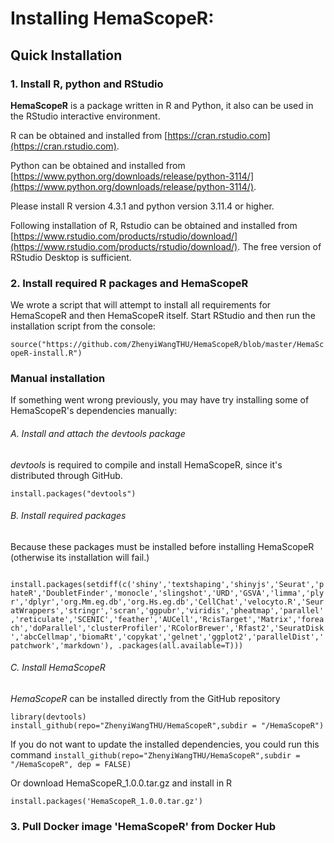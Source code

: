 # Installing HemaScopeR:

## Quick Installation

### 1. Install R, python and RStudio

**HemaScopeR** is a package written in R and Python, it also can be used in the RStudio interactive environment.

R can be obtained and installed from [https://cran.rstudio.com](https://cran.rstudio.com).

Python can be obtained and installed from [https://www.python.org/downloads/release/python-3114/](https://www.python.org/downloads/release/python-3114/).

Please install R version 4.3.1 and python version 3.11.4 or higher.

Following installation of R, Rstudio can be obtained and installed from [https://www.rstudio.com/products/rstudio/download/](https://www.rstudio.com/products/rstudio/download/). The free version of RStudio Desktop is sufficient.

### 2. Install required R packages and HemaScopeR

We wrote a script that will attempt to install all requirements for HemaScopeR and then HemaScopeR itself. Start RStudio and then run the installation script from the console:

```source("https://github.com/ZhenyiWangTHU/HemaScopeR/blob/master/HemaScopeR-install.R")```

### Manual installation

If something went wrong previously, you may have try installing some of HemaScopeR's dependencies manually:

###### A. Install and attach the *devtools* package

*devtools* is required to compile and install HemaScopeR, since it's distributed through GitHub.

```install.packages("devtools")```
     
###### B. Install required packages

Because these packages must be installed before installing HemaScopeR (otherwise its installation will fail.)

``` install.packages(setdiff(c('shiny','textshaping','shinyjs','Seurat','phateR','DoubletFinder','monocle','slingshot','URD','GSVA','limma','plyr','dplyr','org.Mm.eg.db','org.Hs.eg.db','CellChat','velocyto.R','SeuratWrappers','stringr','scran','ggpubr','viridis','pheatmap','parallel','reticulate','SCENIC','feather','AUCell','RcisTarget','Matrix','foreach','doParallel','clusterProfiler','RColorBrewer','Rfast2','SeuratDisk','abcCellmap','biomaRt','copykat','gelnet','ggplot2','parallelDist','patchwork','markdown'), .packages(all.available=T)))```
     
###### C. Install HemaScopeR

*HemaScopeR* can be installed directly from the GitHub repository

```library(devtools)```  
```install_github(repo="ZhenyiWangTHU/HemaScopeR",subdir = "/HemaScopeR")```

If you do not want to update the installed dependencies, you could run this command
```install_github(repo="ZhenyiWangTHU/HemaScopeR",subdir = "/HemaScopeR", dep = FALSE)```

Or download HemaScopeR_1.0.0.tar.gz and install in R

```install.packages('HemaScopeR_1.0.0.tar.gz')```

### 3. Pull Docker image 'HemaScopeR' from Docker Hub
